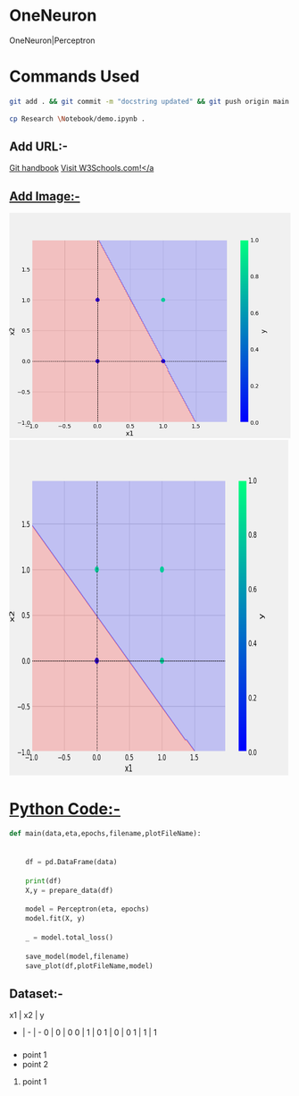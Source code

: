 # OneNeuron
OneNeuron|Perceptron 

# Commands Used

```bash
git add . && git commit -m "docstring updated" && git push origin main
```

```bash
cp Research \Notebook/demo.ipynb .
```

## Add URL:- 
[Git handbook](https://guides.github.com/introduction/git-handbook/)
<a href="https://www.w3schools.com">Visit W3Schools.com!</a

## Add Image:- 
![Sample Image](plots/and.png)
<img src="plots/or.png" alt="OR Logical Gate Graph" width="500" height="600">

# Python Code:-

```python
def main(data,eta,epochs,filename,plotFileName):
   

    df = pd.DataFrame(data)

    print(df)
    X,y = prepare_data(df)

    model = Perceptron(eta, epochs)
    model.fit(X, y)

    _ = model.total_loss()

    save_model(model,filename)
    save_plot(df,plotFileName,model)
```

## Dataset:-

x1 | x2 | y
- | - | -
0 | 0 | 0 
0 | 1 | 0
1 | 0 | 0
1 | 1 | 1

### 
* point 1
* point 2

1. point 1








